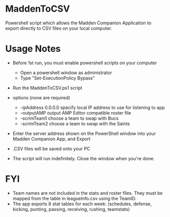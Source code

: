 # MaddenToCSV
Powershell script which allows the Madden Companion Application to export directly to CSV files on your local computer.

# Usage Notes
- Before 1st run, you must enable powershell scripts on your computer
    - Open a powershell window as administrator
    - Type "Set-ExecutionPolicy Bypass"
- Run the MaddenToCSV.ps1 script
- options (none are required)
    - -ipAddress 0.0.0.0  specify local IP address to use for listening to app
    - -outputAMP          output AMP Editor compatible roster file
    - -scrimTeam1         choose a team to swap with Bucs
    - -scrimTeam2         choose a team to swap with the Saints

- Enter the server address shown on the PowerShell window into your Madden Companion App, and Export
- .CSV files will be saved onto your PC
- The script will run indefinitely.  Close the window when you're done.

# FYI
- Team names are not included in the stats and roster files.  They must be mapped from the table in leagueInfo.csv using the TeamID.
- The app exports 8 stat tables for each week:  (schedules, defense, kicking, punting, passing, receiving, rushing, teamstats)
